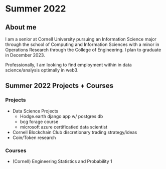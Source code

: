# Summer 2022

## About me 
I am a senior at Cornell University pursuing an Information Science major through the school of Computing and Information Sciences with a minor in Operations Research through the College of Engineering. I plan to graduate in December 2023.

Professionally, I am looking to find employment within in data science/analysis optimally in web3. 

## Summer 2022 Projects + Courses
### Projects
- Data Science Projects
   - Hodge.earth django app w/ postgres db
   - bcg forage course
   - microsoft azure certificatied data scientist
- Cornell Blockchain Club discretionary trading strategy/ideas
- Coin/Token research 
### Courses 
- (Cornell) Engineering Statistics and Probability 1


